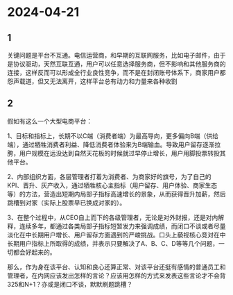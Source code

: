 # 2024-04-21

## 1

关键问题是平台不互通。电信运营商，和早期的互联网服务，比如电子邮件，由于是协议驱动，天然互联互通，用户可以任意选择服务商，但不影响和其他服务商的连接，这样反而可以形成全行业良性竞争，而不是在封闭账号体系下，商家用户都怨声载道，但又无法离开，这样平台总有动力和力量来各种收割

## 2

假如有这么一个大型电商平台：

1、目标和指标上，长期不以C端（消费者端）为最高导向，更多偏向B端（供给端），通过牺牲消费者利益、降低消费者体验来为B端输血。导致用户留存逐渐拉胯，用户规模在远没达到自然天花板的时候就过早停止增长，用户用脚投票转投其他平台。

2、内部组织方面，各层管理者打着为消费者、为商家好的旗号，为了自己的KPI、晋升、灰产收入，通过牺牲核心主指标（用户留存、用户体验、商家生态等）的方法，营造出短期内局部子指标高速增长的景象，从而获得晋升加薪，然后跳槽到对家（实际上股票早已换成对家的）。

3、在整个过程中，从CEO自上而下的各级管理者，无论是对外财报，还是对内解释，连续多年，都通过各类局部子指标短暂发力来强调成绩，而闭口不谈或者尽量淡化在中长期用户增长、用户留存方面遇到的严峻挑战。口头上藐视核心竞对在中长期用户指标上所取得的成绩，并表示只要解决了A、B、C、D等等几个问题，一切都会好起来的。

那么，作为身在该平台、认知和良心还算正常、对该平台还挺有感情的普通员工和管理者，在内网应该发出怎样的言论？应该用怎样的方式来发表这些言论才不会背325和N+1？亦或是闭口不谈，默默刷题跳槽？

